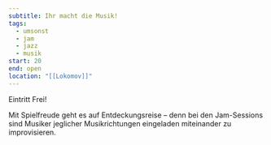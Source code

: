```yaml
---
subtitle: Ihr macht die Musik!
tags:
  - umsonst
  - jam
  - jazz
  - musik
start: 20
end: open
location: "[[Lokomov]]"
---
```

Eintritt Frei!

Mit Spielfreude geht es auf Entdeckungsreise – denn bei den Jam-Sessions sind Musiker jeglicher Musikrichtungen eingeladen miteinander zu improvisieren.